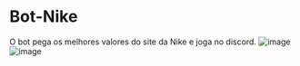 # Bot-Nike
O bot pega os melhores valores do site da Nike e joga no discord.
![image](https://user-images.githubusercontent.com/68496527/120116318-02068380-c15e-11eb-923f-42f4aa38b641.png)
![image](https://user-images.githubusercontent.com/68496527/120116340-19de0780-c15e-11eb-98fe-552db70bf5ce.png)
